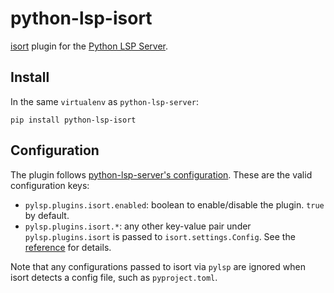 # python-lsp-isort

[isort](https://github.com/PyCQA/isort) plugin for the [Python LSP Server](https://github.com/python-lsp/python-lsp-server).

## Install

In the same `virtualenv` as `python-lsp-server`:

```shell
pip install python-lsp-isort
```

## Configuration

The plugin follows [python-lsp-server's configuration](https://github.com/python-lsp/python-lsp-server/#configuration).
These are the valid configuration keys:

- `pylsp.plugins.isort.enabled`: boolean to enable/disable the plugin. `true` by default.
- `pylsp.plugins.isort.*`: any other key-value pair under `pylsp.plugins.isort` is passed to `isort.settings.Config`. See the [reference](https://pycqa.github.io/isort/reference/isort/settings.html#config) for details.

Note that any configurations passed to isort via `pylsp` are ignored when isort detects a config file, such as `pyproject.toml`.
